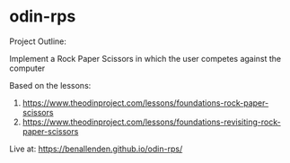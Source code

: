 # odin-rps

Project Outline:

Implement a Rock Paper Scissors in which the user competes against the computer

Based on the lessons:
1. https://www.theodinproject.com/lessons/foundations-rock-paper-scissors
2. https://www.theodinproject.com/lessons/foundations-revisiting-rock-paper-scissors

Live at: https://benallenden.github.io/odin-rps/